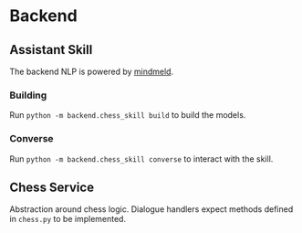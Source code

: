 # Backend

## Assistant Skill
The backend NLP is powered by [mindmeld](https://www.mindmeld.com/).

### Building
Run `python -m backend.chess_skill build` to build the models.

### Converse
Run `python -m backend.chess_skill converse` to interact with the skill.

## Chess Service
Abstraction around chess logic. Dialogue handlers expect methods defined in `chess.py` to be implemented.
